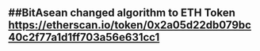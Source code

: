 ##BitAsean changed algorithm to ETH Token https://etherscan.io/token/0x2a05d22db079bc40c2f77a1d1ff703a56e631cc1
-------------------------------------------------------------------------------------------------------------------

